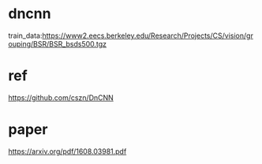 # dncnn
train_data:https://www2.eecs.berkeley.edu/Research/Projects/CS/vision/grouping/BSR/BSR_bsds500.tgz  
# ref
https://github.com/cszn/DnCNN  
# paper
https://arxiv.org/pdf/1608.03981.pdf  